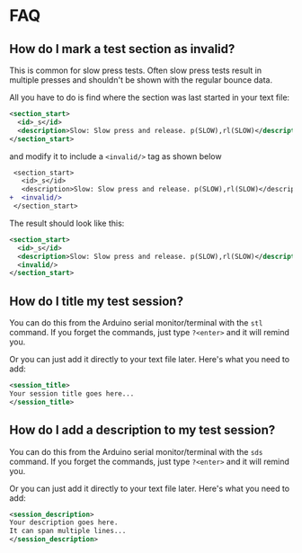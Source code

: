 # FAQ

## How do I mark a test section as invalid?
This is common for slow press tests. Often slow press tests result in multiple presses and shouldn't be shown with the regular bounce data.

All you have to do is find where the section was last started in your text file:

```xml
<section_start>
  <id>_s</id>
  <description>Slow: Slow press and release. p(SLOW),rl(SLOW)</description>
</section_start>
```

and modify it to include a `<invalid/>` tag as shown below

```diff
 <section_start>
   <id>_s</id>
   <description>Slow: Slow press and release. p(SLOW),rl(SLOW)</description>
+  <invalid/>
 </section_start>
```

The result should look like this:
```xml
<section_start>
  <id>_s</id>
  <description>Slow: Slow press and release. p(SLOW),rl(SLOW)</description>
  <invalid/>
</section_start>
```

## How do I title my test session?
You can do this from the Arduino serial monitor/terminal with the `stl` command. If you forget the commands, just type `?<enter>` and it will remind you.

Or you can just add it directly to your text file later. Here's what you need to add:
```xml
<session_title>
Your session title goes here...
</session_title>
```

## How do I add a description to my test session?
You can do this from the Arduino serial monitor/terminal with the `sds` command. If you forget the commands, just type `?<enter>` and it will remind you.

Or you can just add it directly to your text file later. Here's what you need to add:
```xml
<session_description>
Your description goes here.
It can span multiple lines...
</session_description>
```
